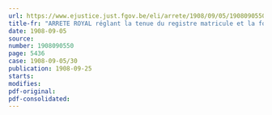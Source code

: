 ```yaml
---
url: https://www.ejustice.just.fgov.be/eli/arrete/1908/09/05/1908090550/justel
title-fr: "ARRETE ROYAL réglant la tenue du registre matricule et la forme des inscriptions en matière d'hypothèque fluviale <remplacé par AR 2003-12-15/33, art. 1>"
date: 1908-09-05
source:
number: 1908090550
page: 5436
case: 1908-09-05/30
publication: 1908-09-25
starts:
modifies:
pdf-original:
pdf-consolidated:
---
```



